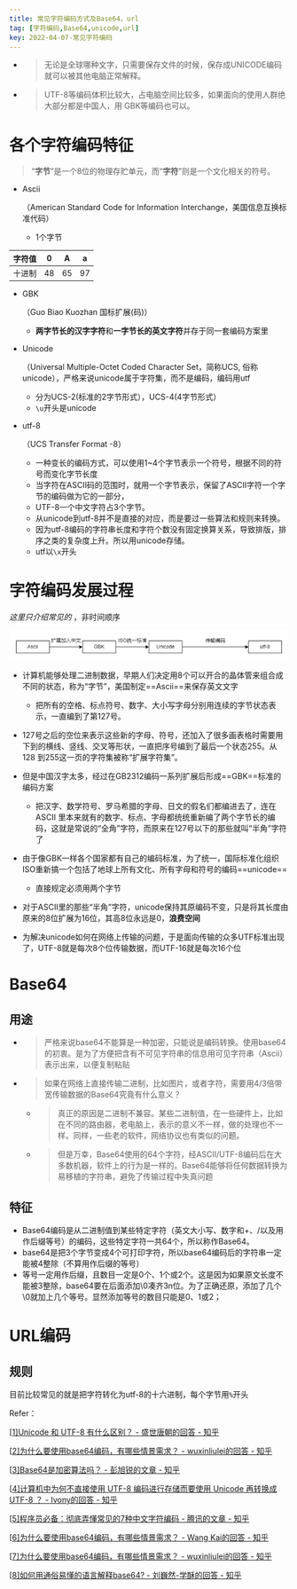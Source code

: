 ```yaml
---
title: 常见字符编码方式及Base64，url
tag: [字符编码,Base64,unicode,url]
key: 2022-04-07-常见字符编码
---
```


- > 无论是全球哪种文字，只需要保存文件的时候，保存成UNICODE编码就可以被其他电脑正常解释。

- > UTF-8等编码体积比较大，占电脑空间比较多，如果面向的使用人群绝大部分都是中国人，用 GBK等编码也可以。

# 各个字符编码特征

> “**字节**”是一个8位的物理存贮单元，而“**字符**”则是一个文化相关的符号。

- Ascii

  （American Standard Code for Information Interchange，美国信息互换标准代码）

  - 1个字节

| 字符值 | 0    | A    | a    |
| ------ | ---- | ---- | ---- |
| 十进制 | 48   | 65   | 97   |

- GBK

  （Guo Biao Kuozhan 国标扩展(码)）

  - **两字节长的汉字字符**和**一字节长的英文字符**并存于同一套编码方案里

- Unicode

  （Universal Multiple-Octet Coded Character Set，简称UCS, 俗称unicode），严格来说unicode属于字符集，而不是编码，编码用utf

  - 分为UCS-2(标准的2字节形式），UCS-4(4字节形式）
  - `\u`开头是unicode

- utf-8

  （UCS Transfer Format -8）

  - 一种变长的编码方式，可以使用1~4个字节表示一个符号，根据不同的符号而变化字节长度
  - 当字符在ASCII码的范围时，就用一个字节表示，保留了ASCII字符一个字节的编码做为它的一部分，
  - UTF-8一个中文字符占3个字节。
  - 从unicode到utf-8并不是直接的对应，而是要过一些算法和规则来转换。
  - 因为utf-8编码的字符串长度和字符个数没有固定换算关系，导致排版，排序之类的复杂度上升。所以用unicode存储。
  - utf以`\x`开头

# 字符编码发展过程

*这里只介绍常见的* ，非时间顺序

![image-20221008164114225](../imgsrc/image-20221008164114225.png)


- 计算机能够处理二进制数据，早期人们决定用8个可以开合的晶体管来组合成不同的状态，称为“字节”，美国制定==Ascii==来保存英文文字

  - 把所有的空格、标点符号、数字、大小写字母分别用连续的字节状态表示，一直编到了第127号。

- 127号之后的空位来表示这些新的字母、符号，还加入了很多画表格时需要用下到的横线、竖线、交叉等形状，一直把序号编到了最后一个状态255。从128 到255这一页的字符集被称“扩展字符集”。

- 但是中国汉字太多，经过在GB2312编码一系列扩展后形成==GBK==标准的编码方案

  - 把汉字、数学符号、罗马希腊的字母、日文的假名们都编进去了，连在 ASCII 里本来就有的数字、标点、字母都统统重新编了两个字节长的编码，这就是常说的“全角”字符，而原来在127号以下的那些就叫“半角”字符了

- 由于像GBK一样各个国家都有自己的编码标准，为了统一，国际标准化组织ISO重新搞一个包括了地球上所有文化、所有字母和符号的编码==unicode==

  - 直接规定必须用两个字节

- 对于ASCII里的那些“半角”字符，unicode保持其原编码不变，只是将其长度由原来的8位扩展为16位，其高8位永远是0，**浪费空间**

- 为解决unicode如何在网络上传输的问题，于是面向传输的众多UTF标准出现了，UTF-8就是每次8个位传输数据，而UTF-16就是每次16个位

# Base64

## 用途

- > 严格来说base64不能算是一种加密，只能说是编码转换。使用base64的初衷。是为了方便把含有不可见字符串的信息用可见字符串（Ascii）表示出来，以便复制粘贴

- > 如果在网络上直接传输二进制，比如图片，或者字符，需要用4/3倍带宽传输数据的Base64究竟有什么意义？

  - > 真正的原因是二进制不兼容。某些二进制值，在一些硬件上，比如在不同的路由器，老电脑上，表示的意义不一样，做的处理也不一样。同样，一些老的软件，网络协议也有类似的问题。

  - > 但是万幸，Base64使用的64个字符，经ASCII/UTF-8编码后在大多数机器，软件上的行为是一样的。Base64能够将任何数据转换为易移植的字符串，避免了传输过程中失真问题

## 特征

- Base64编码是从二进制值到某些特定字符（英文大小写、数字和+、/以及用作后缀等号）的编码，这些特定字符一共64个，所以称作Base64。
- base64是把3个字节变成4个可打印字符，所以base64编码后的字符串一定能被4整除（不算用作后缀的等号）
- 等号一定用作后缀，且数目一定是0个、1个或2个。这是因为如果原文长度不能被3整除，base64要在后面添加\0凑齐3n位。为了正确还原，添加了几个\0就加上几个等号。显然添加等号的数目只能是0、1或2；

# URL编码

## 规则

目前比较常见的就是把字符转化为utf-8的十六进制，每个字节用`%`开头

Refer：

[[1\]Unicode 和 UTF-8 有什么区别？ - 盛世唐朝的回答 - 知乎](https://www.zhihu.com/question/23374078/answer/69732605)

[[2\]为什么要使用base64编码，有哪些情景需求？ - wuxinliulei的回答 - 知乎](https://www.zhihu.com/question/36306744/answer/71626823)

[[3\]Base64是加密算法吗？ - 彭旭锐的文章 - 知乎](https://zhuanlan.zhihu.com/p/268594663)

[[4\]计算机中为何不直接使用 UTF-8 编码进行存储而要使用 Unicode 再转换成 UTF-8 ？ - Ivony的回答 - 知乎](https://www.zhihu.com/question/52346583/answer/130107675)

[[5\]程序员必备：彻底弄懂常见的7种中文字符编码 - 腾讯的文章 - 知乎](https://zhuanlan.zhihu.com/p/46216008)

[[6\]为什么要使用base64编码，有哪些情景需求？ - Wang Kai的回答 - 知乎](https://www.zhihu.com/question/36306744/answer/673975520)

[[7\]为什么要使用base64编码，有哪些情景需求？ - wuxinliulei的回答 - 知乎](https://www.zhihu.com/question/36306744/answer/71626823)

[[8\]如何用通俗易懂的语言解释base64? - 刘巍然-学酥的回答 - 知乎](https://www.zhihu.com/question/38036594/answer/74917716)


